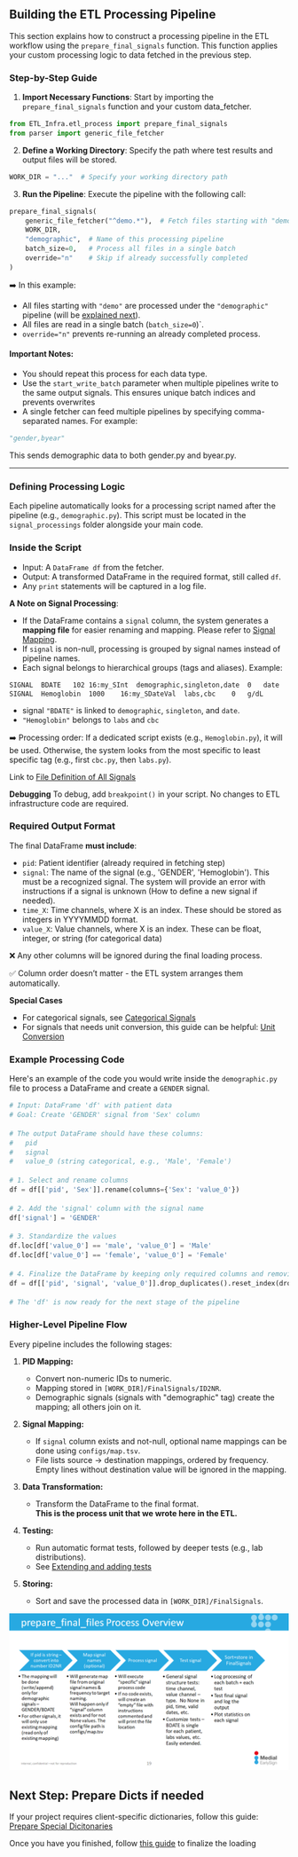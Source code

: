 ## Building the ETL Processing Pipeline

This section explains how to construct a processing pipeline in the ETL workflow using the `prepare_final_signals` function. This function applies your custom processing logic to data fetched in the previous step.

### Step-by-Step Guide
1. **Import Necessary Functions**: 
Start by importing the `prepare_final_signals` function and your custom data_fetcher.

```python
from ETL_Infra.etl_process import prepare_final_signals
from parser import generic_file_fetcher
```
2. **Define a Working Directory**: 
Specify the path where test results and output files will be stored.

```python
WORK_DIR = "..."  # Specify your working directory path
```

3. **Run the Pipeline**: 
Execute the pipeline with the following call:

```python
prepare_final_signals(
    generic_file_fetcher("^demo.*"),  # Fetch files starting with "demo"
    WORK_DIR,
    "demographic",  # Name of this processing pipeline
    batch_size=0,   # Process all files in a single batch
    override="n"    # Skip if already successfully completed
)
```

➡️ In this example:

* All files starting with `"demo"` are processed under the `"demographic"` pipeline (will be [explained next](#defining-processing-logic)).
* All files are read in a single batch (`batch_size=0`)`.
* `override="n"` prevents re-running an already completed process.

#### Important Notes:

* You should repeat this process for each data type.
* Use the `start_write_batch` parameter when multiple pipelines write to the same output signals. This ensures unique batch indices and prevents overwrites
* A single fetcher can feed multiple pipelines by specifying comma-separated names. For example:
```python
"gender,byear"
```
This sends demographic data to both gender.py and byear.py.

--------

### Defining Processing Logic

Each pipeline automatically looks for a processing script named after the pipeline (e.g., `demographic.py`).
This script must be located in the `signal_processings` folder alongside your main code.

### Inside the Script

* Input: A `DataFrame df` from the fetcher.
* Output: A transformed DataFrame in the required format, still called `df`.
* Any `print` statements will be captured in a log file.

**A Note on Signal Processing**: 

* If the DataFrame contains a `signal` column, the system generates a **mapping file** for easier renaming and mapping. Please refer to [Signal Mapping](#higher-level-look-on-the-pipeline).
* If `signal` is non-null, processing is grouped by signal names instead of pipeline names.
* Each signal belongs to hierarchical groups (tags and aliases). Example:
```
SIGNAL	BDATE	102	16:my_SInt	demographic,singleton,date	0	date
SIGNAL	Hemoglobin	1000	16:my_SDateVal	labs,cbc	0	g/dL
```
* signal `"BDATE"` is linked to `demographic`, `singleton`, and `date`.
* `"Hemoglobin"` belongs to `labs` and `cbc`

➡️ Processing order:
If a dedicated script exists (e.g., `Hemoglobin.py`), it will be used. 
Otherwise, the system looks from the most specific to least specific tag (e.g., first `cbc.py`, then `labs.py`).

Link to [File Definition of All Signals](https://github.com/Medial-EarlySign/MR_Tools/blob/main/RepoLoadUtils/common/ETL_Infra/rep_signals/general.signals)

**Debugging**
To debug, add `breakpoint()` in your script. No changes to ETL infrastructure code are required.

### Required Output Format

The final DataFrame **must include**:

* `pid`: Patient identifier (already required in fetching step)
* `signal`: The name of the signal (e.g., 'GENDER', 'Hemoglobin'). This must be a recognized signal. The system will provide an error with instructions if a signal is unknown (How to define a new signal if needed).
* `time_X`: Time channels, where X is an index. These should be stored as integers in YYYYMMDD format.
* `value_X`: Value channels, where X is an index. These can be float, integer, or string (for categorical data)

❌ Any other columns will be ignored during the final loading process.

✅ Column order doesn’t matter - the ETL system arranges them automatically.

**Special Cases**

* For categorical signals, see [Categorical Signals](Categorical%20signal_%20Custom%20dictionaries.md)
* For signals that needs unit conversion, this guide can be helpful: [Unit Conversion](unit_conversion)

### Example Processing Code

Here's an example of the code you would write inside the `demographic.py` file to process a DataFrame and create a `GENDER` signal.

```python
# Input: DataFrame 'df' with patient data
# Goal: Create 'GENDER' signal from 'Sex' column

# The output DataFrame should have these columns:
#   pid
#   signal
#   value_0 (string categorical, e.g., 'Male', 'Female')

# 1. Select and rename columns
df = df[['pid', 'Sex']].rename(columns={'Sex': 'value_0'})

# 2. Add the 'signal' column with the signal name
df['signal'] = 'GENDER'

# 3. Standardize the values
df.loc[df['value_0'] == 'male', 'value_0'] = 'Male'
df.loc[df['value_0'] == 'female', 'value_0'] = 'Female'

# 4. Finalize the DataFrame by keeping only required columns and removing duplicates
df = df[['pid', 'signal', 'value_0']].drop_duplicates().reset_index(drop=True)

# The 'df' is now ready for the next stage of the pipeline
```

### Higher-Level Pipeline Flow

Every pipeline includes the following stages:

1. **PID Mapping:**  
    - Convert non-numeric IDs to numeric.
    - Mapping stored in `[WORK_DIR]/FinalSignals/ID2NR`.
    - Demographic signals (signals with "demographic" tag) create the mapping; all others join on it.

2. **Signal Mapping:** 
    - If `signal` column exists and not-null, optional name mappings can be done using `configs/map.tsv`. 
    - File lists source → destination mappings, ordered by frequency. Empty lines without destination value will be ignored in the mapping.

3. **Data Transformation:**  
    - Transform the DataFrame to the final format.  
    **This is the process unit that we wrote here in the ETL.**

4. **Testing:**  
    - Run automatic format tests, followed by deeper tests (e.g., lab distributions).
    - See [Extending and adding tests](../ETL_process%20dynamic%20testing%20of%20signals.md)

5. **Storing:**  
    - Sort and save the processed data in `[WORK_DIR]/FinalSignals`.

<img src="/attachments/14811382/14811576.png"/>

## Next Step: Prepare Dicts if needed

If your project requires client-specific dictionaries, follow this guide:
[Prepare Special Dicitonaries](Categorical%20signal_%20Custom%20dictionaries.md)

Once you have you finished, follow [this guide](../03.Finalize%20Load#3-optional-prepare-special-client-dictionaries) to finalize the loading